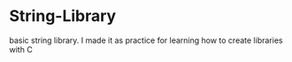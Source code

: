 # String-Library
basic string library. I made it as practice for learning how to create libraries with C
